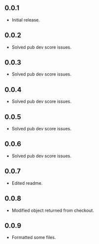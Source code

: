 ## 0.0.1

* Initial release.

## 0.0.2

* Solved pub dev score issues.


## 0.0.3

* Solved pub dev score issues.

## 0.0.4

* Solved pub dev score issues.

## 0.0.5

* Solved pub dev score issues.

## 0.0.6

* Solved pub dev score issues.

## 0.0.7

* Edited readme.

## 0.0.8

* Modified object returned from checkout.

## 0.0.9

* Formatted some files.
